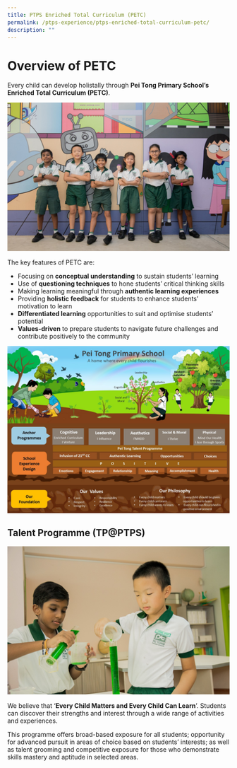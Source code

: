 ```yaml
---
title: PTPS Enriched Total Curriculum (PETC)
permalink: /ptps-experience/ptps-enriched-total-curriculum-petc/
description: ""
---
```

# Overview of PETC


Every child can develop holistally through **Pei Tong Primary School’s Enriched Total Curriculum (PETC)**. 

![](/images/PTPS%20Experience/Peitong-StagedShots-152.jpg)

The key features of PETC are:
* Focusing on **conceptual understanding** to sustain students’ learning
* Use of **questioning techniques** to hone students’ critical thinking skills
* Making learning meaningful through **authentic learning experiences**
* Providing **holistic feedback** for students to enhance students’ motivation to learn 
* **Differentiated learning** opportunities to suit and optimise students’ potential
* **Values-driven** to prepare students to navigate future challenges and contribute positively to the community 

![](/images/Welcome%20to%20Pei%20Tong/A%20HOME%20WHERE%20EVERY%20CHILD%20FLOURISHES%202A_edited_1%20July%202021.jpg)



## Talent Programme (TP@PTPS)

![](/images/PTPS%20Experience/Peitong-StagedShots-164.jpg)

We believe that ‘**Every Child Matters and Every Child Can Learn**’. Students can discover their strengths and interest through a wide range of activities and experiences. 

This programme offers broad-based exposure for all students; opportunity for advanced pursuit in areas of choice based on students’ interests; as well as talent grooming and competitive exposure for those who demonstrate skills mastery and aptitude in selected areas.